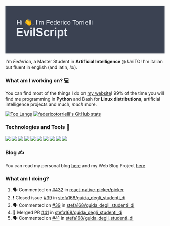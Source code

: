 ![Header](header.png)

I'm *Federico*, a Master Student in **Artificial Intelligence** @ UniTO!
I'm italian but fluent in english (and latin, *lol*).

### What am I working on? 💻

You can find most of the things I do on [my website](https://www.evilscript.eu/)!
99% of the time you will find me programming in **Python** and Bash for **Linux distributions**, artificial intelligence projects and much, *much* more.

[![Top Langs](https://github-readme-stats.vercel.app/api/top-langs/?username=federicotorrielli&langs_count=3)](https://github.com/anuraghazra/github-readme-stats)
[![federicotorrielli's GitHub stats](https://github-readme-stats.vercel.app/api?username=federicotorrielli)](https://github.com/anuraghazra/github-readme-stats)

### Technologies and Tools 🔧
![](https://img.shields.io/badge/OS-Pop_OS!-informational?style=flat&logo=popos&logoColor=white&color=2bbc8a)
![](https://img.shields.io/badge/Editor-VSCode-informational?style=flat&logo=visualstudiocode&logoColor=white&color=2bbc8a)
![](https://img.shields.io/badge/Code-Python-informational?style=flat&logo=Python&logoColor=white&color=2bbc8a)
![](https://img.shields.io/badge/Code-Javascript-informational?style=flat&logo=Javascript&logoColor=white&color=2bbc8a)
![](https://img.shields.io/badge/Code-Java-informational?style=flat&logo=Java&logoColor=white&color=2bbc8a)
![](https://img.shields.io/badge/Code-C-informational?style=flat&logo=C&logoColor=white&color=2bbc8a)
![](https://img.shields.io/badge/Code-Shell-informational?style=flat&logo=Shell&logoColor=white&color=2bbc8a)
![](https://img.shields.io/badge/Learning-Rust-informational?style=flat&logo=Rust&logoColor=white&color=2bbc8a)
![](https://img.shields.io/badge/Tools-PostgreSQL-informational?style=flat&logo=PostgreSQL&logoColor=white&color=e74c3c)
![](https://img.shields.io/badge/Tools-Docker-informational?style=flat&logo=Docker&logoColor=white&color=e74c3c)

### Blog ✍

You can read my personal blog [here](https://federicotorrielli.github.io/blog) and my Web Blog Project [here](https://computationalcoffee.github.io)

### What am I doing?

<!--START_SECTION:activity-->
1. 🗣 Commented on [#432](https://github.com/react-native-picker/picker/issues/432) in [react-native-picker/picker](https://github.com/react-native-picker/picker)
2. ❗️ Closed issue [#39](https://github.com/stefa168/guida_degli_studenti_di/issues/39) in [stefa168/guida_degli_studenti_di](https://github.com/stefa168/guida_degli_studenti_di)
3. 🗣 Commented on [#39](https://github.com/stefa168/guida_degli_studenti_di/issues/39) in [stefa168/guida_degli_studenti_di](https://github.com/stefa168/guida_degli_studenti_di)
4. 🎉 Merged PR [#41](https://github.com/stefa168/guida_degli_studenti_di/pull/41) in [stefa168/guida_degli_studenti_di](https://github.com/stefa168/guida_degli_studenti_di)
5. 🗣 Commented on [#41](https://github.com/stefa168/guida_degli_studenti_di/issues/41) in [stefa168/guida_degli_studenti_di](https://github.com/stefa168/guida_degli_studenti_di)
<!--END_SECTION:activity-->

